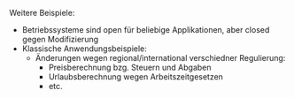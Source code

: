 Weitere Beispiele:
- Betriebssysteme sind open für beliebige Applikationen, aber closed gegen Modifizierung
- Klassische Anwendungsbeispiele:
  - Änderungen wegen regional/international verschiedner Regulierung:
    - Preisberechnung bzg. Steuern und Abgaben
    - Urlaubsberechnung wegen Arbeitszeitgesetzen
    - etc.
